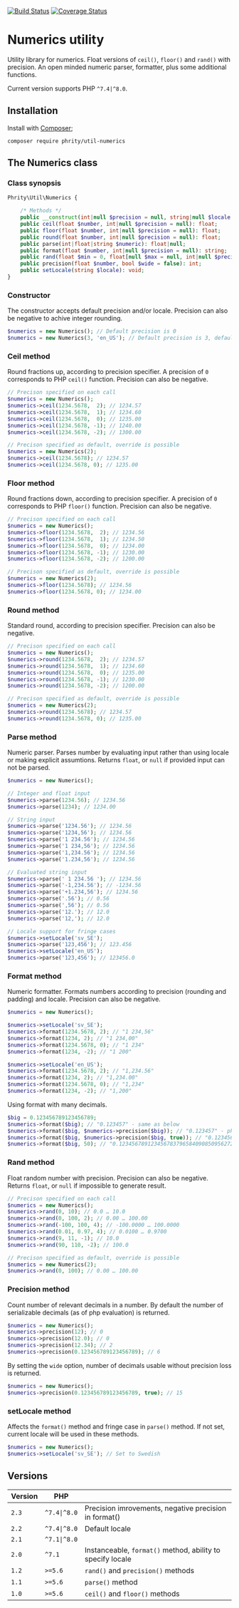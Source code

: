 [![Build Status](https://github.com/sirn-se/phrity-util-numerics/actions/workflows/acceptance.yml/badge.svg)](https://github.com/sirn-se/phrity-util-numerics/actions)
[![Coverage Status](https://coveralls.io/repos/github/sirn-se/phrity-util-numerics/badge.svg?branch=main)](https://coveralls.io/github/sirn-se/phrity-util-numerics?branch=main)

# Numerics utility

Utility library for numerics. Float versions of `ceil()`, `floor()` and `rand()` with precision. An open minded numeric parser, formatter, plus some additional functions.

Current version supports PHP `^7.4|^8.0`.

## Installation

Install with [Composer](https://getcomposer.org/);
```
composer require phrity/util-numerics
```

## The Numerics class

###  Class synopsis

```php
Phrity\Util\Numerics {

    /* Methods */
    public __construct(int|null $precision = null, string|null $locale = null);
    public ceil(float $number, int|null $precision = null): float;
    public floor(float $number, int|null $precision = null): float;
    public round(float $number, int|null $precision = null): float;
    public parse(int|float|string $numeric): float|null;
    public format(float $number, int|null $precision = null): string;
    public rand(float $min = 0, float[null $max = null, int|null $precision = null): float|null;
    public precision(float $number, bool $wide = false): int;
    public setLocale(string $locale): void;
}
```

### Constructor

The constructor accepts default precision and/or locale.
Precision can also be negative to achive integer rounding.

```php
$numerics = new Numerics(); // Default precision is 0
$numerics = new Numerics(3, 'en_US'); // Default precision is 3, default locale en-US
```

### Ceil method

Round fractions up, according to precision specifier. A precision of `0` corresponds to PHP `ceil()` function. Precision can also be negative.

```php
// Precison specified on each call
$numerics = new Numerics();
$numerics->ceil(1234.5678,  2); // 1234.57
$numerics->ceil(1234.5678,  1); // 1234.60
$numerics->ceil(1234.5678,  0); // 1235.00
$numerics->ceil(1234.5678, -1); // 1240.00
$numerics->ceil(1234.5678, -2); // 1300.00

// Precison specified as default, override is possible
$numerics = new Numerics(2);
$numerics->ceil(1234.5678); // 1234.57
$numerics->ceil(1234.5678, 0); // 1235.00
```

### Floor method

Round fractions down, according to precision specifier. A precision of `0` corresponds to PHP `floor()` function. Precision can also be negative.

```php
// Precison specified on each call
$numerics = new Numerics();
$numerics->floor(1234.5678,  2); // 1234.56
$numerics->floor(1234.5678,  1); // 1234.50
$numerics->floor(1234.5678,  0); // 1234.00
$numerics->floor(1234.5678, -1); // 1230.00
$numerics->floor(1234.5678, -2); // 1200.00

// Precison specified as default, override is possible
$numerics = new Numerics(2);
$numerics->floor(1234.5678); // 1234.56
$numerics->floor(1234.5678, 0); // 1234.00
```

### Round method

Standard round, according to precision specifier. Precision can also be negative.

```php
// Precison specified on each call
$numerics = new Numerics();
$numerics->round(1234.5678,  2); // 1234.57
$numerics->round(1234.5678,  1); // 1234.60
$numerics->round(1234.5678,  0); // 1235.00
$numerics->round(1234.5678, -1); // 1230.00
$numerics->round(1234.5678, -2); // 1200.00

// Precison specified as default, override is possible
$numerics = new Numerics(2);
$numerics->round(1234.5678); // 1234.57
$numerics->round(1234.5678, 0); // 1235.00
```

### Parse method

Numeric parser. Parses number by evaluating input rather than using locale or making explicit assumtions. Returns `float`, or `null` if provided input can not be parsed.

```php
$numerics = new Numerics();

// Integer and float input
$numerics->parse(1234.56); // 1234.56
$numerics->parse(1234); // 1234.00

// String input
$numerics->parse('1234.56'); // 1234.56
$numerics->parse('1234,56'); // 1234.56
$numerics->parse('1 234.56'); // 1234.56
$numerics->parse('1 234,56'); // 1234.56
$numerics->parse('1,234.56'); // 1234.56
$numerics->parse('1.234,56'); // 1234.56

// Evaluated string input
$numerics->parse(' 1 234.56 '); // 1234.56
$numerics->parse('-1,234.56'); // -1234.56
$numerics->parse('+1.234,56'); // 1234.56
$numerics->parse('.56'); // 0.56
$numerics->parse(',56'); // 0.56
$numerics->parse('12.'); // 12.0
$numerics->parse('12,'); // 12.0

// Locale support for fringe cases
$numerics->setLocale('sv_SE');
$numerics->parse('123,456'); // 123.456
$numerics->setLocale('en_US');
$numerics->parse('123,456'); // 123456.0
```

### Format method

Numeric formatter. Formats numbers according to precision (rounding and padding) and locale.  Precision can also be negative.

```php
$numerics = new Numerics();

$numerics->setLocale('sv_SE');
$numerics->format(1234.5678, 2); // "1 234,56"
$numerics->format(1234, 2); // "1 234,00"
$numerics->format(1234.5678, 0); // "1 234"
$numerics->format(1234, -2); // "1 200"

$numerics->setLocale('en_US');
$numerics->format(1234.5678, 2); // "1,234.56"
$numerics->format(1234, 2); // "1,234.00"
$numerics->format(1234.5678, 0); // "1,234"
$numerics->format(1234, -2); // "1,200"
```

Using format with many decimals.

```php
$big = 0.123456789123456789;
$numerics->format($big); // "0.123457" - same as below
$numerics->format($big, $numerics->precision($big)); // "0.123457" - php decimal precision
$numerics->format($big, $numerics->precision($big, true)); // "0.123456789123457" - without precision loss
$numerics->format($big, 50); // "0.12345678912345678379658409085095627233386039733887" - with precision loss
```

### Rand method

Float random number with precision. Precision can also be negative. Returns `float`, or `null` if impossible to generate result.

```php
// Precison specified on each call
$numerics = new Numerics();
$numerics->rand(0, 10); // 0.0 … 10.0
$numerics->rand(0, 100, 2); // 0.00 … 100.00
$numerics->rand(-100, 100, 4); // -100.0000 … 100.0000
$numerics->rand(0.01, 0.97, 4); // 0.0100 … 0.9700
$numerics->rand(9, 11, -1); // 10.0
$numerics->rand(90, 110, -2); // 100.0

// Precison specified as default, override is possible
$numerics = new Numerics(2);
$numerics->rand(0, 100); // 0.00 … 100.00
```

### Precision method

Count number of relevant decimals in a number.
By default the number of serializable decimals (as of php evaluation) is returned.

```php
$numerics = new Numerics();
$numerics->precision(12); // 0
$numerics->precision(12.0); // 0
$numerics->precision(12.34); // 2
$numerics->precision(0.123456789123456789); // 6
```

By setting the `wide` option, number of decimals usable without precision loss is returned.

```php
$numerics = new Numerics();
$numerics->precision(0.123456789123456789, true); // 15
```

### setLocale method

Affects the `format()` method and fringe case in `parse()` method. If not set, current locale will be used in these methods.

```php
$numerics = new Numerics();
$numerics->setLocale('sv_SE'); // Set to Swedish
```

## Versions

| Version | PHP | |
| --- | --- | --- |
| `2.3` | `^7.4\|^8.0` | Precision imrovements, negative precision in format() |
| `2.2` | `^7.4\|^8.0` | Default locale |
| `2.1` | `^7.1\|^8.0` |  |
| `2.0` | `^7.1` | Instanceable, `format()` method, ability to specify locale |
| `1.2` | `>=5.6` | `rand()` and `precision()` methods |
| `1.1` | `>=5.6` | `parse()` method |
| `1.0` | `>=5.6` | `ceil()` and `floor()` methods |
